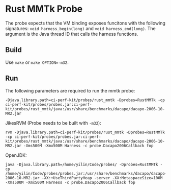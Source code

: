 Rust MMTk Probe
===

The probe expects that the VM binding exposes funcitons with the following signatures: `void harness_begin(long)` and `void harness_end(long)`. The argument is the Java thread ID that calls the harness functions. 

Build
---

Use `make` or `make OPTION=-m32`. 

Run
---

The following parameters are required to run the mmtk probe: 
```
-Djava.library.path=ci-perf-kit/probes/rust_mmtk -Dprobes=RustMMTk -cp ci-perf-kit/probes/probes.jar:ci-perf-kit/probes/rust_mmtk/java:/usr/share/benchmarks/dacapo/dacapo-2006-10-MR2.jar
```

JikesRVM (Probe needs to be built with `-m32`):
```
rvm -Djava.library.path=ci-perf-kit/probes/rust_mmtk -Dprobes=RustMMTk -cp ci-perf-kit/probes/probes.jar:ci-perf-kit/probes/rust_mmtk/java:/usr/share/benchmarks/dacapo/dacapo-2006-10-MR2.jar -Xms500M -Xmx500M Harness -c probe.Dacapo2006Callback fop
```

OpenJDK:

```
java -Djava.library.path=/home/yilin/Code/probes/ -Dprobes=RustMMTk -cp /home/yilin/Code/probes/probes.jar:/usr/share/benchmarks/dacapo/dacapo-2006-10-MR2.jar -XX:+UseThirdPartyHeap -server -XX:MetaspaceSize=100M -Xms500M -Xmx500M Harness -c probe.Dacapo2006Callback fop
```